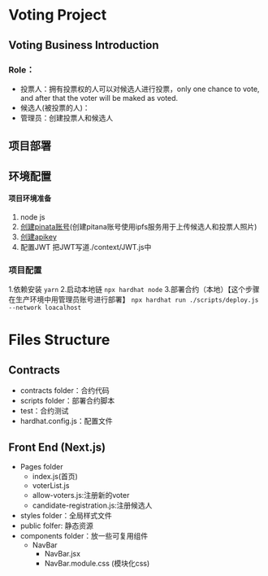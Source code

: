 # Voting Project

## Voting Business Introduction

### Role：
- 投票人：拥有投票权的人可以对候选人进行投票，only one chance to vote, and after that the voter will be maked as voted.
- 候选人(被投票的人)：
- 管理员：创建投票人和候选人

## 项目部署

## 环境配置

#### 项目环境准备
1. node js
2. [创建pinata账号](https://app.pinata.cloud/)(创建pitana账号使用ipfs服务用于上传候选人和投票人照片)
3. [创建apikey](https://app/pinata.cloud/devlopers/api-keys)
4. 配置JWT
    把JWT写道./context/JWT.js中

### 项目配置
1.依赖安装 `yarn`
2.启动本地链 `npx hardhat node`
3.部署合约（本地）【这个步骤在生产环境中用管理员账号进行部署】
 `npx hardhat run ./scripts/deploy.js --network loacalhost`

 # Files Structure

 ## Contracts
 - contracts folder：合约代码
 - scripts folder：部署合约脚本
 - test：合约测试
 - hardhat.config.js：配置文件

## Front End (Next.js)
 - Pages folder
    - index.js(首页)
    - voterList.js
    - allow-voters.js:注册新的voter
    -  candidate-registration.js:注册候选人
 - styles folder：全局样式文件
 - public folfer: 静态资源
 - components folder：放一些可复用组件
    - NavBar
        - NavBar.jsx
        - NavBar.module.css (模块化css)

